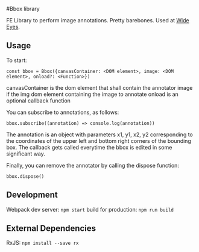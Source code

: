 #Bbox library

FE Library to perform image annotations. Pretty barebones. Used at [Wide Eyes](http://wide-eyes.it).

## Usage

To start:

` const bbox = Bbox({canvasContainer: <DOM element>, image: <DOM element>, onload?: <Function>}) `

canvasContainer is the dom element that shall contain the annotator
image if the img dom element containing the image to annotate
onload is an optional callback function

You can subscribe to annotations, as follows:

` bbox.subscribe((annotation) => console.log(annotation)) `

The annotation is an object with parameters x1, y1, x2, y2 corresponding to the coordinates of the upper left and bottom right corners of the bounding box.
The callback gets called everytime the bbox is edited in some significant way.

Finally, you can remove the annotator by calling the dispose function:

` bbox.dispose() `


## Development

Webpack dev server: `npm start`
build for production: `npm run build`

## External Dependencies
 RxJS: `npm install --save rx`
